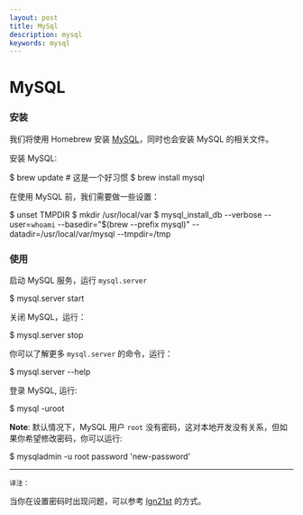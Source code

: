 ```yaml
---
layout: post
title: MySql
description: mysql
keywords: mysql
---
```


# MySQL

### 安装

我们将使用 Homebrew 安装 [MySQL](http://www.mysql.com/)，同时也会安装 MySQL 的相关文件。

安装 MySQL:

$ brew update # 这是一个好习惯
$ brew install mysql

在使用 MySQL 前，我们需要做一些设置：

$ unset TMPDIR
$ mkdir /usr/local/var
$ mysql_install_db --verbose --user=`whoami` --basedir="$(brew --prefix mysql)" --datadir=/usr/local/var/mysql --tmpdir=/tmp

### 使用

启动 MySQL 服务，运行 `mysql.server`

$ mysql.server start


关闭 MySQL，运行：

$ mysql.server stop

你可以了解更多 `mysql.server` 的命令，运行：

$ mysql.server --help

登录 MySQL, 运行:

$ mysql -uroot

**Note**: 默认情况下，MySQL 用户 `root` 没有密码，这对本地开发没有关系，但如果你希望修改密码，你可以运行:

$ mysqladmin -u root password 'new-password'

---
`译注：`

当你在设置密码时出现问题，可以参考 [lgn21st](https://ruby-china.org/topics/1901) 的方式。


